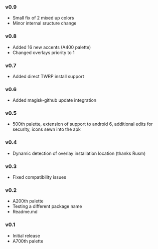 ### v0.9
- Small fix of 2 mixed up colors
- Minor internal sructure change

### v0.8 
- Added 16 new accents (A400 palette)
- Changed overlays priority to 1
### v0.7
- Added direct TWRP install support

### v0.6
- Added magisk-github update integration

### v0.5
- 500th palette, extension of support to android 6, additional edits for security, icons sewn into the apk 

### v0.4 
- Dynamic detection of overlay installation location (thanks Rusm)

### v0.3 
- Fixed compatibility issues

### v0.2
- А200th palette
- Testing a different package name
- Readme.md

### v0.1
- Initial release 
- A700th palette